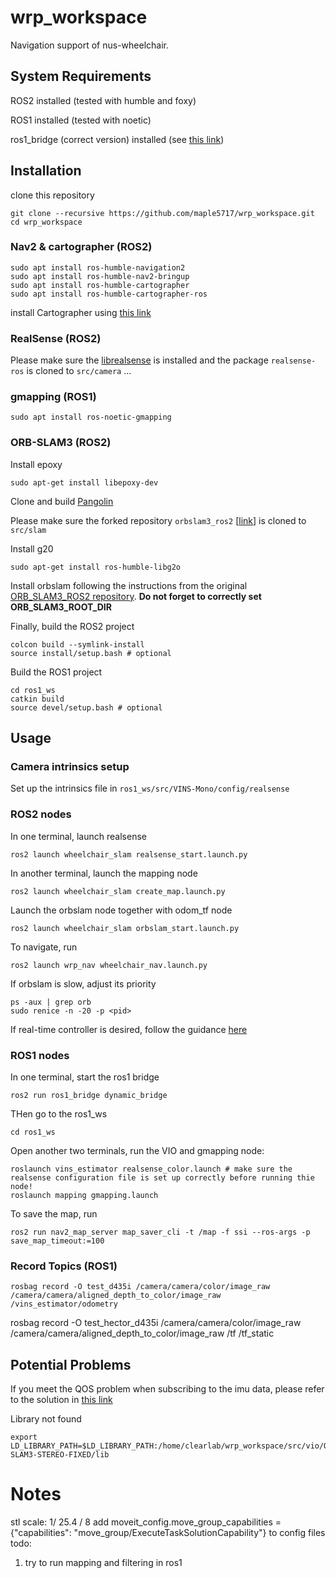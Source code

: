 # wrp_workspace #
Navigation support of nus-wheelchair. 

## System Requirements ##
ROS2 installed (tested with humble and foxy)

ROS1 installed (tested with noetic)

ros1_bridge (correct version) installed (see [this link](https://github.com/ros2/ros1_bridge))

## Installation ##
clone this repository 
```
git clone --recursive https://github.com/maple5717/wrp_workspace.git
cd wrp_workspace 
```
### Nav2 & cartographer (ROS2) ###
<!-- Please refer to the [installation guide](https://docs.nav2.org/getting_started/index.html) -->
```
sudo apt install ros-humble-navigation2
sudo apt install ros-humble-nav2-bringup
sudo apt install ros-humble-cartographer
sudo apt install ros-humble-cartographer-ros
```
install Cartographer using [this link](https://ros2-industrial-workshop.readthedocs.io/en/latest/_source/navigation/ROS2-Cartographer.html)


### RealSense (ROS2) ###
Please make sure the [librealsense](https://github.com/IntelRealSense/librealsense) is installed and the package ```realsense-ros``` is cloned to ```src/camera```
...

### gmapping (ROS1) ###
```
sudo apt install ros-noetic-gmapping
```

<!-- ### VIO (ROS1) ###
In this project, we use the HKUST VINS-Mono VIO. Please follow the guidance in this [forked repository](https://github.com/maple5717/VINS-Mono) to build up the dependencies.  -->

### ORB-SLAM3 (ROS2) ###
 Install epoxy
```
sudo apt-get install libepoxy-dev
```
Clone and build [Pangolin](https://github.com/stevenlovegrove/Pangolin)


Please make sure the forked repository ```orbslam3_ros2```  [[link](github.com/maple5717/orbslam3_ros2)] is cloned to ```src/slam```

Install g20
```
sudo apt-get install ros-humble-libg2o
```
Install orbslam following the instructions from the original [ORB_SLAM3_ROS2 repository](github.com/zang09/ORB_SLAM3_ROS2). **Do not forget to correctly set ORB_SLAM3_ROOT_DIR**



Finally, build the ROS2 project 
```
colcon build --symlink-install
source install/setup.bash # optional
```

Build the ROS1 project 
```
cd ros1_ws
catkin build
source devel/setup.bash # optional
```


## Usage ##
### Camera intrinsics setup ###
<!-- Please set up the camera intrinsics in ```src/slam/wheelchair_slam/config/RealSense_D435i.yaml``` -->
Set up the intrinsics file in ```ros1_ws/src/VINS-Mono/config/realsense```


### ROS2 nodes ###
In one terminal, launch realsense
<!-- ```
ros2 launch realsense2_camera rs_launch.py   unite_imu_method:=2 align_depth.enable:=true enable_accel:=true enable_gyro:=true 
``` -->
```
ros2 launch wheelchair_slam realsense_start.launch.py
```
In another terminal, launch the mapping node
```
ros2 launch wheelchair_slam create_map.launch.py
```
Launch the orbslam node together with odom_tf node
```
ros2 launch wheelchair_slam orbslam_start.launch.py
```
To navigate, run
```
ros2 launch wrp_nav wheelchair_nav.launch.py 
```

If orbslam is slow, adjust its priority
```
ps -aux | grep orb
sudo renice -n -20 -p <pid>
```

If real-time controller is desired, follow the guidance [here](https://docs.nav2.org/configuration/packages/configuring-controller-server.html#parameters)

### ROS1 nodes ###
In one terminal, start the ros1 bridge 
```
ros2 run ros1_bridge dynamic_bridge 
```

THen go to the ros1_ws
```
cd ros1_ws
```
Open another two terminals, run the VIO and gmapping node: 
```
roslaunch vins_estimator realsense_color.launch # make sure the realsense configuration file is set up correctly before running thie node! 
roslaunch mapping gmapping.launch
```

To save the map, run 
```
ros2 run nav2_map_server map_saver_cli -t /map -f ssi --ros-args -p save_map_timeout:=100
```

### Record Topics (ROS1) ###
```
rosbag record -O test_d435i /camera/camera/color/image_raw /camera/camera/aligned_depth_to_color/image_raw  /vins_estimator/odometry 
```
rosbag record -O test_hector_d435i /camera/camera/color/image_raw /camera/camera/aligned_depth_to_color/image_raw /tf /tf_static

## Potential Problems ##
If you meet the QOS problem when subscribing to the imu data, please refer to the solution in [this link](https://github.com/IntelRealSense/realsense-ros/issues/3033#issuecomment-1983139591)

Library not found
```
export LD_LIBRARY_PATH=$LD_LIBRARY_PATH:/home/clearlab/wrp_workspace/src/vio/ORB-SLAM3-STEREO-FIXED/lib
```



# Notes #
stl scale: 1/ 25.4 / 8
add moveit_config.move_group_capabilities = {"capabilities": "move_group/ExecuteTaskSolutionCapability"} to config files
todo: 
1. try to run mapping and filtering in ros1
